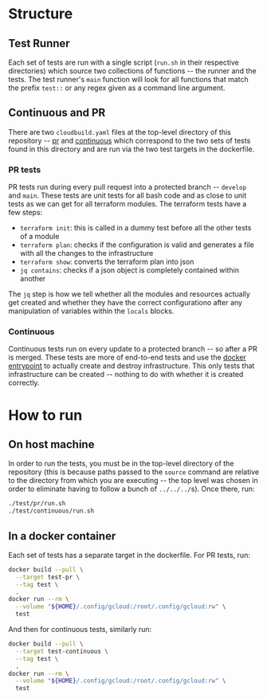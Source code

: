 # Structure

## Test Runner

Each set of tests are run with a single script (`run.sh` in their respective
directories) which source two collections of functions -- the runner and the
tests. The test runner's `main` function will look for all functions that match
the prefix `test::` or any regex given as a command line argument.

## Continuous and PR

There are two `cloudbuild.yaml` files at the top-level directory of this
repository -- [pr](../cloudbuild-pr.yaml) and
[continuous](../cloudbuild-continuous.yaml) which correspond to the two sets of
tests found in this directory and are run via the two test targets in the
dockerfile.

### PR tests

PR tests run during every pull request into a protected branch -- `develop` and
`main`. These tests are unit tests for all bash code and as close to unit tests
as we can get for all terraform modules. The terraform tests have a few steps:
- `terraform init`: this is called in a dummy test before all the other tests
  of a module
- `terraform plan`: checks if the configuration is valid and generates a file
  with all the changes to the infrastructure
- `terraform show`: converts the terraform plan into json
- `jq contains`: checks if a json object is completely contained within another

The `jq` step is how we tell whether all the modules and resources actually get
created and whether they have the correct configurationo after any manipulation
of variables within the `locals` blocks.

### Continuous

Continuous tests run on every update to a protected branch -- so after a PR is
merged. These tests are more of end-to-end tests and use the [docker
entrypoint](../scripts/entrypoint.sh) to actually create and destroy
infrastructure. This only tests that infrastructure can be created -- nothing
to do with whether it is created correctly.

# How to run

## On host machine

In order to run the tests, you must be in the top-level directory of the
repository (this is because paths passed to the `source` command are relative
to the directory from which you are executing -- the top level was chosen in
order to eliminate having to follow a bunch of `../../../`s). Once there, run:
```bash
./test/pr/run.sh
./test/continuous/run.sh
```

## In a docker container

Each set of tests has a separate target in the dockerfile. For PR tests, run:
```bash
docker build --pull \
  --target test-pr \
  --tag test \
  .
docker run --rm \
  --volume "${HOME}/.config/gcloud:/root/.config/gcloud:rw" \
  test
```

And then for continuous tests, similarly run:
```bash
docker build --pull \
  --target test-continuous \
  --tag test \
  .
docker run --rm \
  --volume "${HOME}/.config/gcloud:/root/.config/gcloud:rw" \
  test
```
